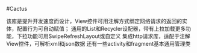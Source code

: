 #Cactus

该库是提升开发速度而设计，View控件可用注解方式绑定网络请求的返回的实体，配置行为可自动赋值； 通用的List和Recycler设配器，带有上拉加载更多功能，下拉功能可用SwipeRefreshLayout或自定义 集成http请求库，适配于注解View控件，可解析xml和json数据 还有一些activity和fragment基本通用管理类
